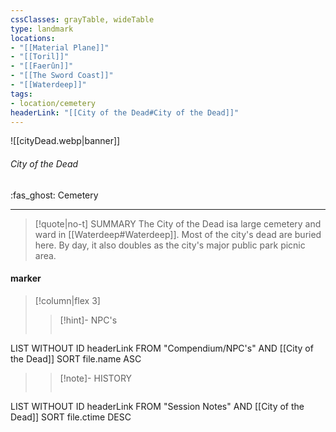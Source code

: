 ```yaml
---
cssClasses: grayTable, wideTable
type: landmark
locations:
- "[[Material Plane]]"
- "[[Toril]]"
- "[[Faerûn]]"
- "[[The Sword Coast]]"
- "[[Waterdeep]]"
tags:
- location/cemetery
headerLink: "[[City of the Dead#City of the Dead]]"
---
```


![[cityDead.webp|banner]]
###### City of the Dead
<span class="sub2">:fas_ghost: Cemetery</span>
___

> [!quote|no-t] SUMMARY
>The City of the Dead isa large cemetery and ward in [[Waterdeep#Waterdeep]]. Most of the city's dead are buried here. By day, it also doubles as the city's major public park picnic area.
<span class="clearfix"></span>

#### marker
> [!column|flex 3]
>> [!hint]-  NPC's
>> ```dataview
LIST WITHOUT ID headerLink
FROM "Compendium/NPC's" AND [[City of the Dead]]
SORT file.name ASC
>
>> [!note]- HISTORY
>>```dataview
LIST WITHOUT ID headerLink
FROM "Session Notes" AND [[City of the Dead]]
SORT file.ctime DESC